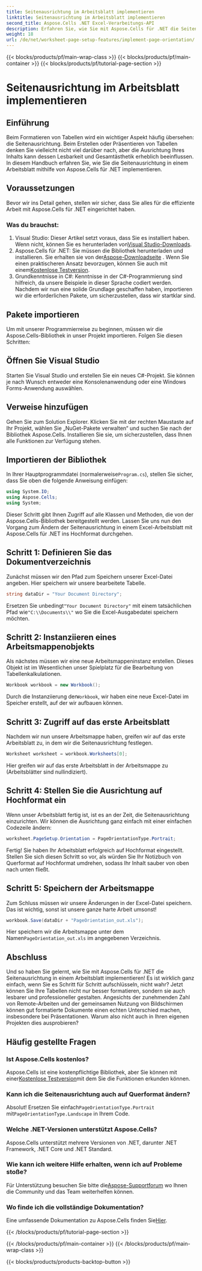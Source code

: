 ```yaml
---
title: Seitenausrichtung im Arbeitsblatt implementieren
linktitle: Seitenausrichtung im Arbeitsblatt implementieren
second_title: Aspose.Cells .NET Excel-Verarbeitungs-API
description: Erfahren Sie, wie Sie mit Aspose.Cells für .NET die Seitenausrichtung in Excel-Arbeitsblättern festlegen. Einfache Schritt-für-Schritt-Anleitung für eine bessere Dokumentpräsentation.
weight: 18
url: /de/net/worksheet-page-setup-features/implement-page-orientation/
---
```


{{< blocks/products/pf/main-wrap-class >}}
{{< blocks/products/pf/main-container >}}
{{< blocks/products/pf/tutorial-page-section >}}

# Seitenausrichtung im Arbeitsblatt implementieren

## Einführung
Beim Formatieren von Tabellen wird ein wichtiger Aspekt häufig übersehen: die Seitenausrichtung. Beim Erstellen oder Präsentieren von Tabellen denken Sie vielleicht nicht viel darüber nach, aber die Ausrichtung Ihres Inhalts kann dessen Lesbarkeit und Gesamtästhetik erheblich beeinflussen. In diesem Handbuch erfahren Sie, wie Sie die Seitenausrichtung in einem Arbeitsblatt mithilfe von Aspose.Cells für .NET implementieren.
## Voraussetzungen
Bevor wir ins Detail gehen, stellen wir sicher, dass Sie alles für die effiziente Arbeit mit Aspose.Cells für .NET eingerichtet haben.
### Was du brauchst:
1.  Visual Studio: Dieser Artikel setzt voraus, dass Sie es installiert haben. Wenn nicht, können Sie es herunterladen von[Visual Studio-Downloads](https://visualstudio.microsoft.com/vs/).
2.  Aspose.Cells für .NET: Sie müssen die Bibliothek herunterladen und installieren. Sie erhalten sie von der[Aspose-Downloadseite](https://releases.aspose.com/cells/net/) . Wenn Sie einen praktischeren Ansatz bevorzugen, können Sie auch mit einem[Kostenlose Testversion](https://releases.aspose.com/).
3. Grundkenntnisse in C#: Kenntnisse in der C#-Programmierung sind hilfreich, da unsere Beispiele in dieser Sprache codiert werden.
Nachdem wir nun eine solide Grundlage geschaffen haben, importieren wir die erforderlichen Pakete, um sicherzustellen, dass wir startklar sind.
## Pakete importieren
Um mit unserer Programmierreise zu beginnen, müssen wir die Aspose.Cells-Bibliothek in unser Projekt importieren. Folgen Sie diesen Schritten:
## Öffnen Sie Visual Studio 
Starten Sie Visual Studio und erstellen Sie ein neues C#-Projekt. Sie können je nach Wunsch entweder eine Konsolenanwendung oder eine Windows Forms-Anwendung auswählen.
## Verweise hinzufügen
Gehen Sie zum Solution Explorer. Klicken Sie mit der rechten Maustaste auf Ihr Projekt, wählen Sie „NuGet-Pakete verwalten“ und suchen Sie nach der Bibliothek Aspose.Cells. Installieren Sie sie, um sicherzustellen, dass Ihnen alle Funktionen zur Verfügung stehen.
## Importieren der Bibliothek 
 In Ihrer Hauptprogrammdatei (normalerweise`Program.cs`), stellen Sie sicher, dass Sie oben die folgende Anweisung einfügen:
```csharp
using System.IO;
using Aspose.Cells;
using System;
```
Dieser Schritt gibt Ihnen Zugriff auf alle Klassen und Methoden, die von der Aspose.Cells-Bibliothek bereitgestellt werden.
Lassen Sie uns nun den Vorgang zum Ändern der Seitenausrichtung in einem Excel-Arbeitsblatt mit Aspose.Cells für .NET ins Hochformat durchgehen.
## Schritt 1: Definieren Sie das Dokumentverzeichnis
Zunächst müssen wir den Pfad zum Speichern unserer Excel-Datei angeben. Hier speichern wir unsere bearbeitete Tabelle.
```csharp
string dataDir = "Your Document Directory";
```
 Ersetzen Sie unbedingt`"Your Document Directory"` mit einem tatsächlichen Pfad wie`"C:\\Documents\\"` wo Sie die Excel-Ausgabedatei speichern möchten.
## Schritt 2: Instanziieren eines Arbeitsmappenobjekts
Als nächstes müssen wir eine neue Arbeitsmappeninstanz erstellen. Dieses Objekt ist im Wesentlichen unser Spielplatz für die Bearbeitung von Tabellenkalkulationen.
```csharp
Workbook workbook = new Workbook();
```
 Durch die Instanziierung der`Workbook`, wir haben eine neue Excel-Datei im Speicher erstellt, auf der wir aufbauen können.
## Schritt 3: Zugriff auf das erste Arbeitsblatt
Nachdem wir nun unsere Arbeitsmappe haben, greifen wir auf das erste Arbeitsblatt zu, in dem wir die Seitenausrichtung festlegen. 
```csharp
Worksheet worksheet = workbook.Worksheets[0];
```
Hier greifen wir auf das erste Arbeitsblatt in der Arbeitsmappe zu (Arbeitsblätter sind nullindiziert). 
## Schritt 4: Stellen Sie die Ausrichtung auf Hochformat ein
Wenn unser Arbeitsblatt fertig ist, ist es an der Zeit, die Seitenausrichtung einzurichten. Wir können die Ausrichtung ganz einfach mit einer einfachen Codezeile ändern:
```csharp
worksheet.PageSetup.Orientation = PageOrientationType.Portrait;
```
Fertig! Sie haben Ihr Arbeitsblatt erfolgreich auf Hochformat eingestellt. Stellen Sie sich diesen Schritt so vor, als würden Sie Ihr Notizbuch von Querformat auf Hochformat umdrehen, sodass Ihr Inhalt sauber von oben nach unten fließt.
## Schritt 5: Speichern der Arbeitsmappe
Zum Schluss müssen wir unsere Änderungen in der Excel-Datei speichern. Das ist wichtig, sonst ist unsere ganze harte Arbeit umsonst!
```csharp
workbook.Save(dataDir + "PageOrientation_out.xls");
```
 Hier speichern wir die Arbeitsmappe unter dem Namen`PageOrientation_out.xls` im angegebenen Verzeichnis.
## Abschluss
Und so haben Sie gelernt, wie Sie mit Aspose.Cells für .NET die Seitenausrichtung in einem Arbeitsblatt implementieren! Es ist wirklich ganz einfach, wenn Sie es Schritt für Schritt aufschlüsseln, nicht wahr? Jetzt können Sie Ihre Tabellen nicht nur besser formatieren, sondern sie auch lesbarer und professioneller gestalten.
Angesichts der zunehmenden Zahl von Remote-Arbeiten und der gemeinsamen Nutzung von Bildschirmen können gut formatierte Dokumente einen echten Unterschied machen, insbesondere bei Präsentationen. Warum also nicht auch in Ihren eigenen Projekten dies ausprobieren? 
## Häufig gestellte Fragen
### Ist Aspose.Cells kostenlos?
 Aspose.Cells ist eine kostenpflichtige Bibliothek, aber Sie können mit einer[Kostenlose Testversion](https://releases.aspose.com/)mit dem Sie die Funktionen erkunden können.
### Kann ich die Seitenausrichtung auch auf Querformat ändern?
 Absolut! Ersetzen Sie einfach`PageOrientationType.Portrait` mit`PageOrientationType.Landscape` in Ihrem Code.
### Welche .NET-Versionen unterstützt Aspose.Cells?
Aspose.Cells unterstützt mehrere Versionen von .NET, darunter .NET Framework, .NET Core und .NET Standard.
### Wie kann ich weitere Hilfe erhalten, wenn ich auf Probleme stoße?
 Für Unterstützung besuchen Sie bitte die[Aspose-Supportforum](https://forum.aspose.com/c/cells/9) wo Ihnen die Community und das Team weiterhelfen können.
### Wo finde ich die vollständige Dokumentation?
 Eine umfassende Dokumentation zu Aspose.Cells finden Sie[Hier](https://reference.aspose.com/cells/net/).

{{< /blocks/products/pf/tutorial-page-section >}}

{{< /blocks/products/pf/main-container >}}
{{< /blocks/products/pf/main-wrap-class >}}

{{< blocks/products/products-backtop-button >}}
